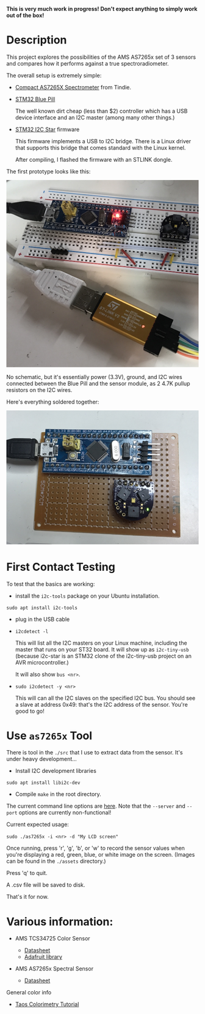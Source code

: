 **This is very much work in progress! Don't expect anything to simply work out of the box!**

# Description

This project explores the possibilities of the AMS AS7265x set of 3 sensors and compares how it performs
against a true spectroradiometer.


The overall setup is extremely simple:

* [Compact AS7265X Spectrometer](https://www.tindie.com/products/onehorse/compact-as7265x-spectrometer/) from Tindie.
* [STM32 Blue Pill](https://wiki.stm32duino.com/index.php?title=Blue_Pill)

    The well known dirt cheap (less than $2) controller which has a USB device interface and an I2C master (among many other things.)

* [STM32 I2C Star](https://github.com/daniel-thompson/i2c-star) firmware

    This firmware implements a USB to I2C bridge. There is a Linux driver that supports this bridge
    that comes standard with the Linux kernel.

    After compiling, I flashed the firmware with an STLINK dongle.


The first prototype looks like this:

![Breadboard prototype](./assets/Breadboard_Prototype.JPG)

No schematic, but it's essentially power (3.3V), ground, and I2C wires connected between the Blue Pill and the sensor module, as 2 4.7K pullup
resistors on the I2C wires.

Here's everything soldered together:

![Soldered prototype](./assets/Soldered_Prototype.JPG)

# First Contact Testing

To test that the basics are working:

* install the `i2c-tools` package on your Ubuntu installation.

```
sudo apt install i2c-tools
```

* plug in the USB cable
* `i2cdetect -l`

    This will list all the I2C masters on your Linux machine, including the master that runs on your
    ST32 board. It will show up as `i2c-tiny-usb` (because i2c-star is an STM32 clone of the i2c-tiny-usb
    project on an AVR microcontroller.)

    It will also show `bus <nr>`.

* `sudo i2cdetect -y <nr>`

    This will can all the I2C slaves on the specified I2C bus. You should see a slave at address 0x49: that's
    the I2C address of the sensor. You're good to go!

# Use `as7265x` Tool

There is tool in the `./src` that I use to extract data from the sensor. It's under heavy development...

* Install I2C development libraries

```
sudo apt install libi2c-dev
```

* Compile `make` in the root directory.

The current command line options are [here](https://github.com/tomverbeure/spectroradiometer/blob/9a67c508d6ee08024441081776389e9e6c86e1fb/src/main.c#L113-L121).
Note that the `--server` and `--port` options are currently non-functional!

Current expected usage:

`sudo ./as7265x -i <nr> -d "My LCD screen"`

Once running, press 'r', 'g', 'b', or 'w' to record the sensor values when you're displaying a red, green, blue, or white image on the screen. (Images
can be found in the `./assets` directory.)

Press 'q' to quit.

A .csv file will be saved to disk.

That's it for now.

# Various information:

* AMS TCS34725 Color Sensor

    * [Datasheet](https://ams.com/tcs34725)
    * [Adafruit library](https://github.com/adafruit/Adafruit_TCS34725)

* AMS AS7265x Spectral Sensor

    * [Datasheet](https://ams.com/as7265x)


General color info

* [Taos Colorimetry Tutorial](https://ams.com/documents/20143/36005/LightSensors_AN000519_1-00.pdf/fb874ce7-0c27-0f38-0582-9cd564d38fdd)
